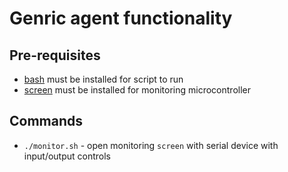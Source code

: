 # Genric agent functionality

## Pre-requisites
- [bash](https://en.wikipedia.org/wiki/Bash_(Unix_shell)) must be installed for script to run  
- [screen](https://www.gnu.org/software/screen) must be installed for monitoring microcontroller  
  
## Commands
- `./monitor.sh` - open monitoring `screen` with serial device with input/output controls   
  